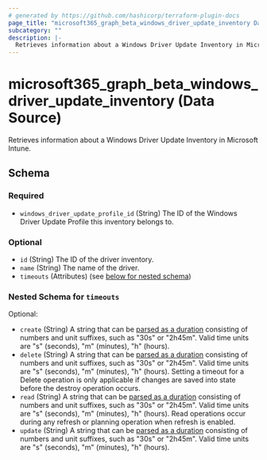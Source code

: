 ```yaml
---
# generated by https://github.com/hashicorp/terraform-plugin-docs
page_title: "microsoft365_graph_beta_windows_driver_update_inventory Data Source - microsoft365"
subcategory: ""
description: |-
  Retrieves information about a Windows Driver Update Inventory in Microsoft Intune.
---
```


# microsoft365_graph_beta_windows_driver_update_inventory (Data Source)

Retrieves information about a Windows Driver Update Inventory in Microsoft Intune.



<!-- schema generated by tfplugindocs -->
## Schema

### Required

- `windows_driver_update_profile_id` (String) The ID of the Windows Driver Update Profile this inventory belongs to.

### Optional

- `id` (String) The ID of the driver inventory.
- `name` (String) The name of the driver.
- `timeouts` (Attributes) (see [below for nested schema](#nestedatt--timeouts))

<a id="nestedatt--timeouts"></a>
### Nested Schema for `timeouts`

Optional:

- `create` (String) A string that can be [parsed as a duration](https://pkg.go.dev/time#ParseDuration) consisting of numbers and unit suffixes, such as "30s" or "2h45m". Valid time units are "s" (seconds), "m" (minutes), "h" (hours).
- `delete` (String) A string that can be [parsed as a duration](https://pkg.go.dev/time#ParseDuration) consisting of numbers and unit suffixes, such as "30s" or "2h45m". Valid time units are "s" (seconds), "m" (minutes), "h" (hours). Setting a timeout for a Delete operation is only applicable if changes are saved into state before the destroy operation occurs.
- `read` (String) A string that can be [parsed as a duration](https://pkg.go.dev/time#ParseDuration) consisting of numbers and unit suffixes, such as "30s" or "2h45m". Valid time units are "s" (seconds), "m" (minutes), "h" (hours). Read operations occur during any refresh or planning operation when refresh is enabled.
- `update` (String) A string that can be [parsed as a duration](https://pkg.go.dev/time#ParseDuration) consisting of numbers and unit suffixes, such as "30s" or "2h45m". Valid time units are "s" (seconds), "m" (minutes), "h" (hours).
